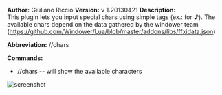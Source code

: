 **Author:** Giuliano Riccio
**Version:** v 1.20130421
**Description:**  
This plugin lets you input special chars using simple tags (ex.: <note> for ♪).
The available chars depend on the data gathered by the windower team (https://github.com/Windower/Lua/blob/master/addons/libs/ffxidata.json)

**Abbreviation:** //chars

**Commands:**

* //chars -- will show the available characters

![screenshot](https://raw.github.com/giulianoriccio/Lua/master/addons/chars/chars.gif)